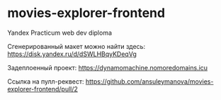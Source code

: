 # movies-explorer-frontend
Yandex Practicum web dev diploma

Сгенерированный макет можно найти здесь: https://disk.yandex.ru/d/dSWLHBqyKDeqVg

Задеплоенный проект: https://dynamomachine.nomoredomains.icu

Ссылка на пулл-реквест: https://github.com/ansuleymanova/movies-explorer-frontend/pull/2
